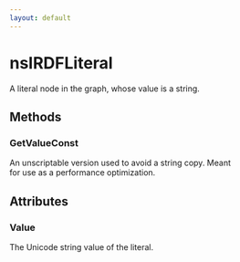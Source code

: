 ```yaml
---
layout: default
---
```


# nsIRDFLiteral #
  
A literal node in the graph, whose value is a string.  
  

## Methods ##

### GetValueConst ###
  
An unscriptable version used to avoid a string copy. Meant  
for use as a performance optimization.  
  

## Attributes ##

### Value ###
  
The Unicode string value of the literal.  
  
